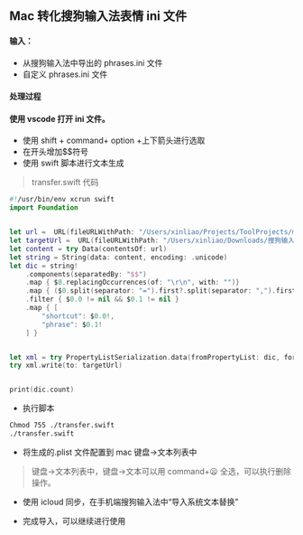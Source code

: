 ## Mac 转化搜狗输入法表情 ini 文件

#### 输入：

- 从搜狗输入法中导出的 phrases.ini 文件
- 自定义 phrases.ini 文件

#### 处理过程

#### 使用 vscode 打开 ini 文件。

- 使用 shift + command+ option +上下箭头进行选取
- 在开头增加$$符号
- 使用 swift 脚本进行文本生成

> transfer.swift 代码

```swift
#!/usr/bin/env xcrun swift
import Foundation


let url =  URL(fileURLWithPath: "/Users/xinliao/Projects/ToolProjects/macemoji/phrases.ini")
let targetUrl =  URL(fileURLWithPath: "/Users/xinliao/Downloads/搜狗输入法配置.plist")
let content = try Data(contentsOf: url)
let string = String(data: content, encoding: .unicode)
let dic = string!
    .components(separatedBy: "$$")
    .map { $0.replacingOccurrences(of: "\r\n", with: "")}
    .map { ($0.split(separator: "=").first?.split(separator: ",").first, $0.split(separator: "=").last) }
    .filter { $0.0 != nil && $0.1 != nil }
    .map { [
        "shortcut": $0.0!,
        "phrase": $0.1!
    ] }


let xml = try PropertyListSerialization.data(fromPropertyList: dic, format: .xml, options: 0)
try xml.write(to: targetUrl)


print(dic.count)
```

- 执行脚本

```bash
Chmod 755 ./transfer.swift
./transfer.swift
```

- 将生成的.plist 文件配置到 mac 键盘->文本列表中

> 键盘->文本列表中，键盘->文本可以用 command+😦 全选，可以执行删除操作。

- 使用 icloud 同步，在手机端搜狗输入法中“导入系统文本替换”

- 完成导入，可以继续进行使用
